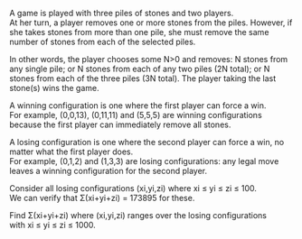   <p>A game is played with three piles of stones and two players.<br>  At her turn, a player removes one or more stones from the piles. However, if she takes stones from more than one pile, she must remove the same number of stones from each of the selected piles.</p>    <p>In other words, the player chooses some N>0 and removes:  N stones from any single pile; or  N stones from each of any two piles (2N total); or  N stones from each of the three piles (3N total).  The player taking the last stone(s) wins the game.</p>    <p>A winning configuration is one where the first player can force a win.<br>  For example, (0,0,13), (0,11,11) and (5,5,5) are winning configurations because the first player can immediately remove all stones.</p>    <p>A losing configuration is one where the second player can force a win, no matter what the first player does.<br>   For example, (0,1,2) and (1,3,3) are losing configurations: any legal move leaves a winning configuration for the second player.</p>    <p>Consider all  losing configurations (xi,yi,zi) where xi &le; yi &le; zi &le; 100.<br>  We can verify that &Sigma;(xi+yi+zi) = 173895 for these.</p>    <p>Find &Sigma;(xi+yi+zi) where (xi,yi,zi) ranges over the losing configurations<br>  with xi &le; yi &le; zi &le; 1000.</p>  